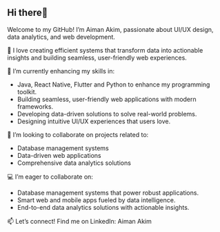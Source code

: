 ## Hi there👋
Welcome to my GitHub! I’m Aiman Akim, passionate about UI/UX design, data analytics, and web development.

👀 I love creating efficient systems that transform data into actionable insights and building seamless, user-friendly web experiences.

🌱 I’m currently enhancing my skills in:
- Java, React Native, Flutter and Python to enhance my programming toolkit.
- Building seamless, user-friendly web applications with modern frameworks.
- Developing data-driven solutions to solve real-world problems.
- Designing intuitive UI/UX experiences that users love.

📍 I’m looking to collaborate on projects related to:
- Database management systems
- Data-driven web applications
- Comprehensive data analytics solutions

💻 I’m eager to collaborate on:
- Database management systems that power robust applications.
- Smart web and mobile apps fueled by data intelligence.
- End-to-end data analytics solutions with actionable insights.
  
📫 Let’s connect! Find me on LinkedIn: Aiman Akim


